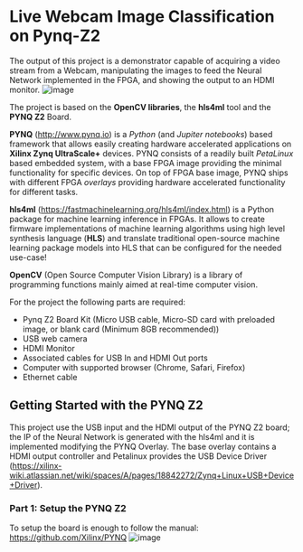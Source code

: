 # Live Webcam Image Classification on Pynq-Z2
The output of this project is a demonstrator capable of acquiring a video stream from a Webcam, manipulating the images to feed the Neural Network implemented in the FPGA, and showing the output to an HDMI monitor. 
  ![image](https://user-images.githubusercontent.com/103663080/208403551-a12350fd-9dad-486c-8a0b-2747930f140e.png)
  
The project is based on the **OpenCV libraries**, the **hls4ml** tool and the **PYNQ Z2** Board. 

**PYNQ** (http://www.pynq.io) is a *Python* (and *Jupiter notebooks*) based framework that allows easily creating hardware accelerated applications on **Xilinx Zynq UltraScale+** devices. PYNQ consists of a readily built *PetaLinux* based embedded system, with a base FPGA image providing the minimal functionality for specific devices. On top of FPGA base image, PYNQ ships with different FPGA *overlays* providing hardware accelerated functionality for different tasks.

**hls4ml** (https://fastmachinelearning.org/hls4ml/index.html) is a Python package for machine learning inference in FPGAs. It allows to create firmware implementations of machine learning algorithms using high level synthesis language (**HLS**) and translate traditional open-source machine learning package models into HLS that can be configured for the needed use-case!

**OpenCV** (Open Source Computer Vision Library) is a library of programming functions mainly aimed at real-time computer vision.

For the project the following parts are required:
- Pynq Z2 Board Kit (Micro USB cable, Micro-SD card with preloaded image, or blank card (Minimum 8GB recommended))
- USB web camera
- HDMI Monitor
- Associated cables for USB In and HDMI Out ports
- Computer with supported browser (Chrome, Safari, Firefox)
- Ethernet cable


## Getting Started with the PYNQ Z2
This project use the USB input and the HDMI output of the PYNQ Z2 board; the IP of the Neural Network is generated with the hls4ml and it is implemented modifying the PYNQ Overlay. The base overlay contains a HDMI output controller and Petalinux provides the USB Device Driver (https://xilinx-wiki.atlassian.net/wiki/spaces/A/pages/18842272/Zynq+Linux+USB+Device+Driver).  

### Part 1: Setup the PYNQ Z2
To setup the board is enough to follow the manual: https://github.com/Xilinx/PYNQ
![image](https://user-images.githubusercontent.com/103663080/208415571-d2d1512c-b64d-44ec-9d0f-ee9c92a2ce89.png)
